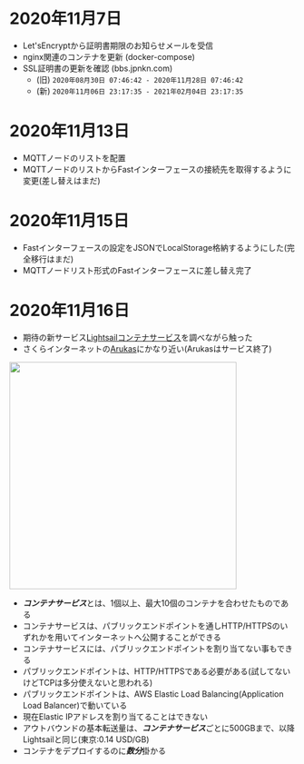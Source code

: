 # 2020年11月7日
- Let'sEncryptから証明書期限のお知らせメールを受信
- nginx関連のコンテナを更新 (docker-compose)
- SSL証明書の更新を確認 (bbs.jpnkn.com)
  - (旧) `2020年08月30日 07:46:42 - 2020年11月28日 07:46:42`
  - (新) `2020年11月06日 23:17:35 - 2021年02月04日 23:17:35`

# 2020年11月13日
- MQTTノードのリストを配置
- MQTTノードのリストからFastインターフェースの接続先を取得するように変更(差し替えはまだ)

# 2020年11月15日
- Fastインターフェースの設定をJSONでLocalStorage格納するようにした(完全移行はまだ)
- MQTTノードリスト形式のFastインターフェースに差し替え完了

# 2020年11月16日
- 期待の新サービス[Lightsailコンテナサービス](https://lightsail.aws.amazon.com/ls/docs/ja_jp/articles/amazon-lightsail-container-services)を調べながら触った
- さくらインターネットの[Arukas](https://cloud.watch.impress.co.jp/docs/news/1113482.html)にかなり近い(Arukasはサービス終了)

<img src="https://d9yljz1nd5001.cloudfront.net/en_us/3169c714125d61f7c437496350c2c334/images/amazon-lightsail-container-service-diagram.png" width="400px">

- ***コンテナサービス***とは、1個以上、最大10個のコンテナを合わせたものである
- コンテナサービスは、パブリックエンドポイントを通しHTTP/HTTPSのいずれかを用いてインターネットへ公開することができる
- コンテナサービスには、パブリックエンドポイントを割り当てない事もできる
- パブリックエンドポイントは、HTTP/HTTPSである必要がある(試してないけどTCPは多分使えないと思われる)
- パブリックエンドポイントは、AWS Elastic Load Balancing(Application Load Balancer)で動いている
- 現在Elastic IPアドレスを割り当てることはできない
- アウトバウンドの基本転送量は、***コンテナサービス***ごとに500GBまで、以降Lightsailと同じ(東京:0.14 USD/GB)
- コンテナをデプロイするのに***数分***掛かる
